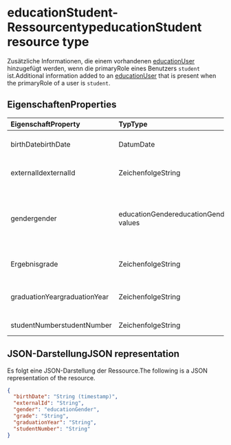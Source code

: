 # <a name="educationstudent-resource-type"></a><span data-ttu-id="81049-101">educationStudent-Ressourcentyp</span><span class="sxs-lookup"><span data-stu-id="81049-101">educationStudent resource type</span></span>

<span data-ttu-id="81049-102">Zusätzliche Informationen, die einem vorhandenen [educationUser](educationuser.md) hinzugefügt werden, wenn die primaryRole eines Benutzers `student` ist.</span><span class="sxs-lookup"><span data-stu-id="81049-102">Additional information added to an [educationUser](educationuser.md) that is present when the primaryRole of a user is `student`.</span></span>

## <a name="properties"></a><span data-ttu-id="81049-103">Eigenschaften</span><span class="sxs-lookup"><span data-stu-id="81049-103">Properties</span></span>
| <span data-ttu-id="81049-104">Eigenschaft</span><span class="sxs-lookup"><span data-stu-id="81049-104">Property</span></span>     | <span data-ttu-id="81049-105">Typ</span><span class="sxs-lookup"><span data-stu-id="81049-105">Type</span></span>   |<span data-ttu-id="81049-106">Beschreibung</span><span class="sxs-lookup"><span data-stu-id="81049-106">Description</span></span>|
|:---------------|:--------|:----------|
|<span data-ttu-id="81049-107">birthDate</span><span class="sxs-lookup"><span data-stu-id="81049-107">birthDate</span></span>|<span data-ttu-id="81049-108">Datum</span><span class="sxs-lookup"><span data-stu-id="81049-108">Date</span></span>| <span data-ttu-id="81049-109">Geburtsdatum des Kursteilnehmers.</span><span class="sxs-lookup"><span data-stu-id="81049-109">Birth date of the student.</span></span>|
|<span data-ttu-id="81049-110">externalId</span><span class="sxs-lookup"><span data-stu-id="81049-110">externalId</span></span>|<span data-ttu-id="81049-111">Zeichenfolge</span><span class="sxs-lookup"><span data-stu-id="81049-111">String</span></span>| <span data-ttu-id="81049-112">ID des Kursteilnehmers im Quellsystem.</span><span class="sxs-lookup"><span data-stu-id="81049-112">ID of the student in the source system.</span></span>|
|<span data-ttu-id="81049-113">gender</span><span class="sxs-lookup"><span data-stu-id="81049-113">gender</span></span>|<span data-ttu-id="81049-114">educationGender</span><span class="sxs-lookup"><span data-stu-id="81049-114">educationGender values</span></span>| <span data-ttu-id="81049-115">Die möglichen Werte sind: `female`, `male`, `other`, `unknownFutureValue`.</span><span class="sxs-lookup"><span data-stu-id="81049-115">The possible values are `female`, `male`, `other`, `unknownFutureValue`, , , , , , , , or .</span></span>|
|<span data-ttu-id="81049-116">Ergebnis</span><span class="sxs-lookup"><span data-stu-id="81049-116">grade</span></span>|<span data-ttu-id="81049-117">Zeichenfolge</span><span class="sxs-lookup"><span data-stu-id="81049-117">String</span></span>|<span data-ttu-id="81049-118">Aktuelle Klassenstufe des Kursteilnehmers.</span><span class="sxs-lookup"><span data-stu-id="81049-118">Current grade level of the student.</span></span>|
|<span data-ttu-id="81049-119">graduationYear</span><span class="sxs-lookup"><span data-stu-id="81049-119">graduationYear</span></span>|<span data-ttu-id="81049-120">Zeichenfolge</span><span class="sxs-lookup"><span data-stu-id="81049-120">String</span></span>| <span data-ttu-id="81049-121">Jahr, in dem der Kursteilnehmer die Schule abschließt.</span><span class="sxs-lookup"><span data-stu-id="81049-121">Year the student is graduating from the school.</span></span>|
|<span data-ttu-id="81049-122">studentNumber</span><span class="sxs-lookup"><span data-stu-id="81049-122">studentNumber</span></span>|<span data-ttu-id="81049-123">Zeichenfolge</span><span class="sxs-lookup"><span data-stu-id="81049-123">String</span></span>| <span data-ttu-id="81049-124">Kursteilnehmernummer</span><span class="sxs-lookup"><span data-stu-id="81049-124">Student Number.</span></span>|

## <a name="json-representation"></a><span data-ttu-id="81049-125">JSON-Darstellung</span><span class="sxs-lookup"><span data-stu-id="81049-125">JSON representation</span></span>

<span data-ttu-id="81049-126">Es folgt eine JSON-Darstellung der Ressource.</span><span class="sxs-lookup"><span data-stu-id="81049-126">The following is a JSON representation of the resource.</span></span>

<!-- {
  "blockType": "resource",
  "optionalProperties": [

  ],
  "@odata.type": "microsoft.graph.educationStudent"
}-->

```json
{
  "birthDate": "String (timestamp)",
  "externalId": "String",
  "gender": "educationGender",
  "grade": "String",
  "graduationYear": "String",
  "studentNumber": "String"
}
```

<!-- uuid: 8fcb5dbc-d5aa-4681-8e31-b001d5168d79
2015-10-25 14:57:30 UTC -->
<!-- {
  "type": "#page.annotation",
  "description": "educationStudent resource",
  "keywords": "",
  "section": "documentation",
  "tocPath": ""
}-->
